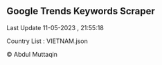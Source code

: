 

## Google Trends Keywords Scraper 
 
Last Update 11-05-2023 , 21:55:18

Country List :
VIETNAM.json



© Abdul Muttaqin 
